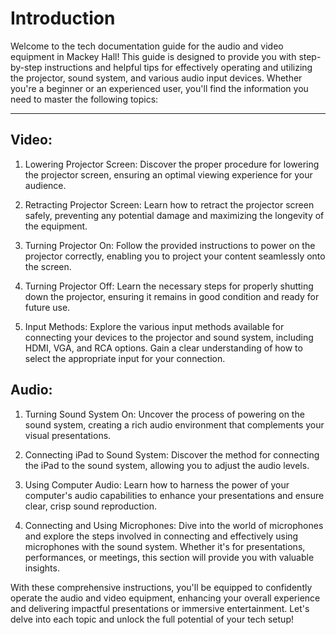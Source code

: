 # Introduction

Welcome to the tech documentation guide for the audio and video equipment in Mackey Hall! This guide is designed to provide you with step-by-step instructions and helpful tips for effectively operating and utilizing the projector, sound system, and various audio input devices. Whether you're a beginner or an experienced user, you'll find the information you need to master the following topics:

---

## Video:
1. Lowering Projector Screen: Discover the proper procedure for lowering the projector screen, ensuring an optimal viewing experience for your audience.

2. Retracting Projector Screen: Learn how to retract the projector screen safely, preventing any potential damage and maximizing the longevity of the equipment.

3. Turning Projector On: Follow the provided instructions to power on the projector correctly, enabling you to project your content seamlessly onto the screen.

4. Turning Projector Off: Learn the necessary steps for properly shutting down the projector, ensuring it remains in good condition and ready for future use.

5. Input Methods: Explore the various input methods available for connecting your devices to the projector and sound system, including HDMI, VGA, and RCA options. Gain a clear understanding of how to select the appropriate input for your connection.

## Audio:
1. Turning Sound System On: Uncover the process of powering on the sound system, creating a rich audio environment that complements your visual presentations.

2. Connecting iPad to Sound System: Discover the method for connecting the iPad to the sound system, allowing you to adjust the audio levels.

3. Using Computer Audio: Learn how to harness the power of your computer's audio capabilities to enhance your presentations and ensure clear, crisp sound reproduction.

4. Connecting and Using Microphones: Dive into the world of microphones and explore the steps involved in connecting and effectively using microphones with the sound system. Whether it's for presentations, performances, or meetings, this section will provide you with valuable insights.

With these comprehensive instructions, you'll be equipped to confidently operate the audio and video equipment, enhancing your overall experience and delivering impactful presentations or immersive entertainment. Let's delve into each topic and unlock the full potential of your tech setup!